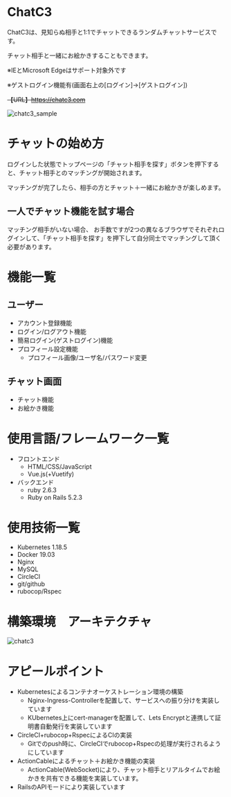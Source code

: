 # ChatC3
ChatC3は、見知らぬ相手と1:1でチャットできるランダムチャットサービスです。

チャット相手と一緒にお絵かきすることもできます。

※IEとMicrosoft Edgeはサポート対象外です 

※ゲストログイン機能有(画面右上の[ログイン]→[ゲストログイン])

~~【URL】https://chatc3.com~~

![chatc3_sample](https://user-images.githubusercontent.com/10390016/88374055-017dbd80-cdd4-11ea-9d80-5ce135a8b659.png)

# チャットの始め方
ログインした状態でトップページの「チャット相手を探す」ボタンを押下すると、チャット相手とのマッチングが開始されます。

マッチングが完了したら、相手の方とチャット＋一緒にお絵かきが楽しめます。

## 一人でチャット機能を試す場合
マッチング相手がいない場合、
お手数ですが2つの異なるブラウザでそれぞれログインして、「チャット相手を探す」を押下して自分同士でマッチングして頂く必要があります。

# 機能一覧
## ユーザー
- アカウント登録機能
- ログイン/ログアウト機能
- 簡易ログイン(ゲストログイン)機能
- プロフィール設定機能
  - プロフィール画像/ユーザ名/パスワード変更

## チャット画面
- チャット機能
- お絵かき機能

# 使用言語/フレームワーク一覧
- フロントエンド
  - HTML/CSS/JavaScript
  - Vue.js(+Vuetify)
- バックエンド
  - ruby 2.6.3
  - Ruby on Rails 5.2.3

# 使用技術一覧
- Kubernetes 1.18.5
- Docker 19.03
- Nginx
- MySQL
- CircleCI
- git/github
- rubocop/Rspec

# 構築環境　アーキテクチャ
![chatc3](https://user-images.githubusercontent.com/10390016/88372922-d2664c80-cdd1-11ea-87e9-872bb8a0039e.png)


# アピールポイント
- Kubernetesによるコンテナオーケストレーション環境の構築
  - Nginx-Ingress-Controllerを配置して、サービスへの振り分けを実装しています
  - KUbernetes上にcert-managerを配置して、Lets Encryptと連携して証明書自動発行を実装しています
- CircleCI+rubocop+RspecによるCIの実装
  - Gitでのpush時に、CircleCIでrubocop+Rspecの処理が実行されるようにしています
- ActionCableによるチャット＋お絵かき機能の実装
  - ActionCable(WebSocket)により、チャット相手とリアルタイムでお絵かきを共有できる機能を実装しています。
- RailsのAPIモードにより実装しています
